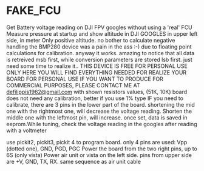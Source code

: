 # FAKE_FCU
Get Battery voltage reading on DJI FPV googles without using a 'real' FCU
Measure pressure at startup and show altitude in DJI GOOGLES in upper left side, in meter
Only positive altitude. no bother to calculate negative
handling the BMP280 device was a pain in the ass :-) due to floating point calculations for calibration. anyway it works. amazing to notice that all data is retreived msb first, while conversion parameters are stored lsb first. just need some time to realize it.. 
THIS DEVICE IS FREE FOR PERSONAL USE ONLY
HERE YOU WILL FIND EVERYTHING NEEDED FOR REALIZE YOUR BOARD FOR PERSONAL USE
IF YOU WANT TO PRODUCE FOR COMMERCIAL PURPOSES, PLEASE CONTACT ME AT defilippis1962@gmail.com
with shown resistors values, (51K, 10K) board does not need any calibration, better if you use 1% type
IF you need to calibrate, there are 3 pins in the lower part of the board. shortening the mid one with the rightmost one, will decrease the voltage reading. Shorten the middle one with the leftmost pin, will increase. once set, data is saved in eeprom.While tuning, check the voltage reading in the googles after reading with a voltmeter

use pickit2, pickit3, pickit 4 to program board. only 4 pins are used: Vpp (dotted one), GND, PGD, PGC
 Power the board from the two right pins, up to 6S (only vista)
 Power air unit or vista on the left side. pins from upper side are +V, GND, TX, RX. same sequence as air unit cable
 
 
